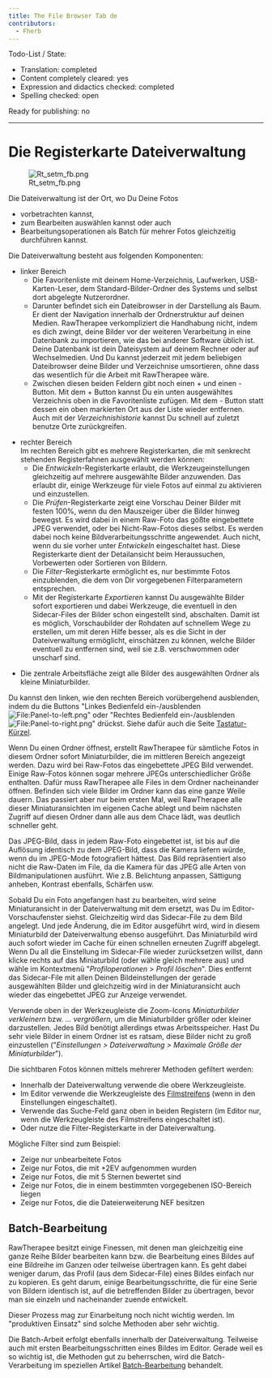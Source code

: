 ```yaml
---
title: The File Browser Tab de
contributors:
  - Fherb
---
```


Todo-List / State:

- Translation: completed
- Content completely cleared: yes
- Expression and didactics checked: completed
- Spelling checked: open

Ready for publishing: no

------------------------------------------------------------------------

# Die Registerkarte Dateiverwaltung

<figure>
<img src="Rt_setm_fb.png" title="Rt_setm_fb.png" />
<figcaption>Rt_setm_fb.png</figcaption>
</figure>

Die Dateiverwaltung ist der Ort, wo Du Deine Fotos

- vorbetrachten kannst,
- zum Bearbeiten auswählen kannst oder auch
- Bearbeitungsoperationen als Batch für mehrer Fotos gleichzeitig
  durchführen kannst.

Die Dateiverwaltung besteht aus folgenden Komponenten:

- linker Bereich
  - Die Favoritenliste mit deinem Home-Verzeichnis, Laufwerken,
    USB-Karten-Leser, dem Standard-Bilder-Ordner des Systems und selbst
    dort abgelegte Nutzerordner.
  - Darunter befindet sich ein Dateibrowser in der Darstellung als Baum.
    Er dient der Navigation innerhalb der Ordnerstruktur auf deinen
    Medien. RawTherapee verkompliziert die Handhabung nicht, indem es
    dich zwingt, deine Bilder vor der weiteren Verarbeitung in eine
    Datenbank zu importieren, wie das bei anderer Software üblich ist.
    Deine Datenbank ist dein Dateisystem auf deinem Rechner oder auf
    Wechselmedien. Und Du kannst jederzeit mit jedem beliebigen
    Dateibrowser deine Bilder und Verzeichnise umsortieren, ohne dass
    das wesentlich für die Arbeit mit RawTherapee wäre.
  - Zwischen diesen beiden Feldern gibt noch einen + und einen - Button.
    Mit dem + Button kannst Du ein unten ausgewähltes Verzeichnis oben
    in die Favoritenliste zufügen. Mit dem - Button statt dessen ein
    oben markierten Ort aus der Liste wieder entfernen. Auch mit der
    *Verzeichnishistorie* kannst Du schnell auf zuletzt benutze Orte
    zurückgreifen.

<!-- -->

- rechter Bereich  
  Im rechten Bereich gibt es mehrere Registerkarten, die mit senkrecht
  stehenden Registerfahnen ausgewählt werden können:
  - Die *Entwickeln*-Registerkarte erlaubt, die Werkzeugeinstellungen
    gleichzeitig auf mehrere ausgewählte Bilder anzuwenden. Das erlaubt
    dir, einige Werkzeuge für viele Fotos auf einmal zu aktivieren und
    einzustellen.
  - Die *Prüfen*-Registerkarte zeigt eine Vorschau Deiner Bilder mit
    festen 100%, wenn du den Mauszeiger über die Bilder hinweg bewegst.
    Es wird dabei in einem Raw-Foto das gößte eingebettete JPEG
    verwendet, oder bei Nicht-Raw-Fotos dieses selbst. Es werden dabei
    noch keine Bildverarbeitungsschritte angewendet. Auch nicht, wenn du
    sie vorher unter *Entwickeln* eingeschaltet hast. Diese
    Registerkarte dient der Detailansicht beim Heraussuchen, Vorbewerten
    oder Sortieren von Bildern.
  - Die *Filter*-Registerkarte ermöglicht es, nur bestimmte Fotos
    einzublenden, die dem von Dir vorgegebenen Filterparametern
    entsprechen.
  - Mit der Registerkarte *Exportieren* kannst Du ausgewählte Bilder
    sofort exportieren und dabei Werkzeuge, die eventuell in den
    Sidecar-Files der Bilder schon eingestellt sind, abschalten. Damit
    ist es möglich, Vorschaubilder der Rohdaten auf schnellem Wege zu
    erstellen, um mit deren Hilfe besser, als es die Sicht in der
    Dateiverwaltung ermöglicht, einschätzen zu können, welche Bilder
    eventuell zu entfernen sind, weil sie z.B. verschwommen oder
    unscharf sind.

<!-- -->

- Die zentrale Arbeitsfläche zeigt alle Bilder des ausgewählten Ordner
  als kleine Miniaturbilder.

Du kannst den linken, wie den rechten Bereich vorübergehend ausblenden,
indem du die Buttons "Linkes Bedienfeld ein-/ausblenden
![<File:Panel-to-left.png>](Panel-to-left.png "File:Panel-to-left.png")"
oder "Rechtes Bedienfeld ein-/ausblenden
![<File:Panel-to-right.png>](Panel-to-right.png "File:Panel-to-right.png")"
drückst. Siehe dafür auch die Seite
[Tastatur-Kürzel](Keyboard_Shortcuts/de.md).

Wenn Du einen Ordner öffnest, erstellt RawTherapee für sämtliche Fotos
in diesem Ordner sofort Miniaturbilder, die im mittleren Bereich
angezeigt werden. Dazu wird bei Raw-Fotos das eingebettete JPEG Bild
verwendet. Einige Raw-Fotos können sogar mehrere JPEGs unterschiedlicher
Größe enthalten. Dafür muss RawTherapee alle Files in dem Ordner
nacheinander öffnen. Befinden sich viele Bilder im Ordner kann das eine
ganze Weile dauern. Das passiert aber nur beim ersten Mal, weil
RawTherapee alle dieser Miniaturansichten im eigenen Cache ablegt und
beim nächsten Zugriff auf diesen Ordner dann alle aus dem Chace lädt,
was deutlich schneller geht.

Das JPEG-Bild, dass in jedem Raw-Foto eingebettet ist, ist bis auf die
Auflösung identisch zu dem JPEG-Bild, dass die Kamera liefern würde,
wenn du im JPEG-Mode fotografiert hättest. Das Bild repräsentiert also
nicht die Raw-Daten im File, da die Kamera für das JPEG alle Arten von
Bildmanipulationen ausführt. Wie z.B. Belichtung anpassen, Sättigung
anheben, Kontrast ebenfalls, Schärfen usw.

Sobald Du ein Foto angefangen hast zu bearbeiten, wird seine
Miniaturansicht in der Dateiverwaltung mit dem ersetzt, was Du im
Editor-Vorschaufenster siehst. Gleichzeitig wird das Sidecar-File zu dem
Bild angelegt. Und jede Änderung, die im Editor ausgeführt wird, wird in
diesem Miniaturbild der Dateiverwaltung ebenso ausgeführt. Das
Miniaturbild wird auch sofort wieder im Cache für einen schnellen
erneuten Zugriff abgelegt. Wenn Du all die Einstellung im Sidecar-File
wieder zurücksetzen willst, dann klicke rechts auf das Miniaturbild
(oder wähle gleich mehrere aus) und wähle im Kontextmenü
"*Profiloperationen* \> *Profil löschen*". Dies entfernt das
Sidecar-File mit allen Deinen Bildeinstellungen der gerade ausgewählten
Bilder und gleichzeitig wird in der Miniaturansicht auch wieder das
eingebettet JPEG zur Anzeige verwendet.

Verwende oben in der Werkzeugleiste die Zoom-Icons *Miniaturbilder
verkleinern* bzw. *... vergrößern*, um die Miniaturbilder größer oder
kleiner darzustellen. Jedes Bild benötigt allerdings etwas
Arbeitsspeicher. Hast Du sehr viele Bilder in einem Ordner ist es
ratsam, diese Bilder nicht zu groß einzustellen ("*Einstellungen \>
Dateiverwaltung \> Maximale Größe der Miniaturbilder*").

Die sichtbaren Fotos können mittels mehrerer Methoden gefiltert werden:

- Innerhalb der Dateiverwaltung verwende die obere Werkzeugleiste.
- Im Editor verwende die Werkzeugleiste des
  [Filmstreifens](The_Image_Editor_Tab/de#Der_Filmstreifen.md)
  (wenn in den Einstellungen eingeschaltet).
- Verwende das Suche-Feld ganz oben in beiden Registern (im Editor nur,
  wenn die Werkzeugleiste des Filmstreifens eingeschaltet ist).
- Oder nutze die Filter-Registerkarte in der Dateiverwaltung.

Mögliche Filter sind zum Beispiel:

- Zeige nur unbearbeitete Fotos
- Zeige nur Fotos, die mit +2EV aufgenommen wurden
- Zeige nur Fotos, die mit 5 Sternen bewertet sind
- Zeige nur Fotos, die in einem bestimmten vorgegebenen ISO-Bereich
  liegen
- Zeige nur Fotos, die die Dateierweiterung NEF besitzen

## Batch-Bearbeitung

RawTherapee besitzt einige Finessen, mit denen man gleichzeitig eine
ganze Reihe Bilder bearbeiten kann bzw. die Bearbeitung eines Bildes auf
eine Bildreihe im Ganzen oder teilweise übertragen kann. Es geht dabei
weniger darum, das Profil (aus dem Sidecar-File) eines Bildes einfach
nur zu kopieren. Es geht darum, einige Bearbeitungsschritte, die für
eine Serie von Bildern identisch ist, auf die betreffenden Bilder zu
übertragen, bevor man sie einzeln und nacheinander zuende entwickelt.

Dieser Prozess mag zur Einarbeitung noch nicht wichtig werden. Im
"produktiven Einsatz" sind solche Methoden aber sehr wichtig.

Die Batch-Arbeit erfolgt ebenfalls innerhalb der Dateiverwaltung.
Teilweise auch mit ersten Bearbeitungsschritten eines Bildes im Editor.
Gerade weil es so wichtig ist, die Methoden gut zu beherrschen, wird die
Batch-Verarbeitung im speziellen Artikel
[Batch-Bearbeitung](Batch_Adjustments_-_Sync/de.md) behandelt.
